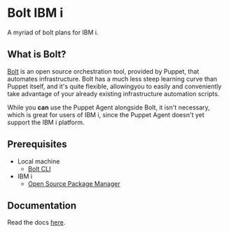 # Bolt IBM i
A myriad of bolt plans for IBM i.

## What is Bolt?
[Bolt](https://www.puppet.com/docs/bolt/latest/bolt.html) is an open source orchestration tool,
provided by Puppet, that automates infrastructure. Bolt has a much less steep learning curve than
Puppet itself, and it's quite flexible, allowingyou to easily and conveniently take advantage of
your already existing infrastructure automation scripts.

While you **can** use the Puppet Agent alongside Bolt, it isn't necessary, which is great for
users of IBM i, since the Puppet Agent doesn't yet support the IBM i platform.

## Prerequisites
- Local machine
  - [Bolt CLI](https://www.puppet.com/docs/bolt/latest/bolt_installing.html)
- IBM i
  - [Open Source Package Manager](https://www.ibm.com/support/pages/getting-started-open-source-package-management-ibm-i-acs)

## Documentation
Read the docs [here](/docs).
